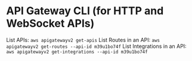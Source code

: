 # API Gateway CLI (for HTTP and WebSocket APIs)

List APIs: `aws apigatewayv2 get-apis`
List Routes in an API: `aws apigatewayv2 get-routes --api-id m39u1bo74f`
List Integrations in an API: `aws apigatewayv2 get-integrations --api-id m39u1bo74f`
